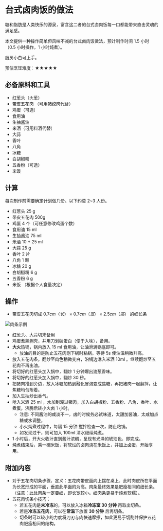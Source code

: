 # 台式卤肉饭的做法

糖和脂肪是人类快乐的源泉，富含这二者的台式卤肉饭每一口都能带来直击灵魂的满足感。

本文提供一种操作简单但风味不减的台式卤肉饭做法，预计制作时间 1.5 小时（0.5 小时操作，1 小时炖煮）。

厨房小白可上手。

预估烹饪难度：★★★★★

## 必备原料和工具

- 红葱头（火葱）
- 带皮五花肉 （可用猪绞肉代替）
- 鸡蛋（可选）
- 食用油
- 生抽酱油
- 米酒（可用料酒代替）
- 大蒜
- 香叶
- 八角
- 冰糖
- 白胡椒粉
- 五香粉（可选）
- 米饭

## 计算

每次制作前需要确定计划做几份。以下约莫 2~3 人份。

- 红葱头 25 g
- 带皮五花肉 500g
- 鸡蛋 4 个（可任意修改鸡蛋个数）
- 食用油 15 ml
- 生抽酱油 75 ml
- 米酒 10 + 25 ml
- 大蒜 25 g
- 香叶 2 片
- 八角 1 颗
- 冰糖 20 g
- 白胡椒粉 6 g
- 五香粉 6 g
- 米饭 （根据个人食量决定）

## 操作

- 带皮五花肉切成 $0.7cm（长）\times 0.7cm（宽） \times 2.5cm（高）$ 的细长条

![肉条示例](./1.jpg)

- 红葱头、大蒜切末备用
- 鸡蛋煮熟剥壳，并用刀划破蛋白（便于入味），备用。
- **大火**热锅，锅内放入 15 ml 食用油，让油滑满锅底即可。
  - 放油的目的是防止五花肉刚下锅时粘锅。等待 5s 使油温稍微升高。
- 放入五花肉条，翻炒至肉色稍微变白，沿锅边淋入米酒 10ml 。继续翻炒至五花肉不再出油。
- 将切好的红葱头加入锅中，翻炒 1 分钟爆出油葱香味。
- 将切好的红葱头加入锅中，翻炒 30 秒。
- 把猪肉推到旁边，放入冰糖加热到融化冒泡变成焦糖，再把猪肉一起翻拌，让焦糖均匀附着。
- 加入生抽炒出香气。
- 呛入米酒 25 ml ，水加到淹过猪肉，加入白胡椒粉、五香粉、八角、香叶、水煮蛋，沸腾后转小火卤 1 小时。
  - 注意: 不同酱油的咸淡不一，卤的时候务必试味道，太甜加酱油，太咸加点糖或水调整。
  - 小火炖煮过程中，每隔 15 分钟 搅拌检查一次，防止粘锅。
  - 如发现过干，则可加入 100ml 清水继续炖煮。
- 1 小时后，开大火收汁直到酱汁浓稠，呈现有光泽的琥珀色，即完成。
- 炖煮结束后，乘一碗米饭，将软烂的卤肉浇在米饭上，并加上卤蛋，开始享用。

## 附加内容

- 对于五花肉切条步骤，定义：五花肉带皮面向上摆在桌上，此时肉皮所在平面为长宽形成的平面，垂直此平面的为高。肉条最终效果是肥瘦相间的细长条。（注意：此处肉条一定要细，即长宽较小。细肉条更易于炖煮软糯）。
- 五花肉切条小技巧：
  - 若五花肉是**未冷冻**的，可以放入冰箱**冷冻室 30 分钟** 再取出切条。
  - 若是**冷冻五花肉**，可以在**常温**下放置 **30 分钟** 后再切条。
  - 切条时可以较小的力度将刀刃与肉快速摩擦，如此更易于切割并保护五花肉肥瘦相间的结构。